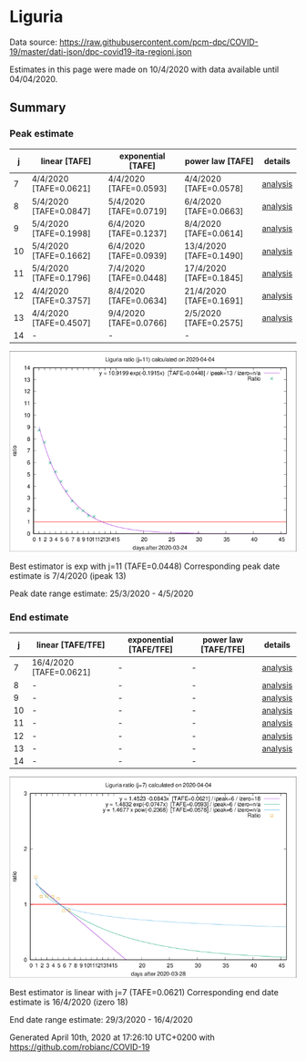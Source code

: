 # Liguria


Data source: https://raw.githubusercontent.com/pcm-dpc/COVID-19/master/dati-json/dpc-covid19-ita-regioni.json

Estimates in this page were made on 10/4/2020 with data available until 04/04/2020.


## Summary 

### Peak estimate 
|j|linear [TAFE]|exponential [TAFE]|power law [TAFE]|details|
|---|----|-----------|---------|-------|
|7|4/4/2020 [TAFE=0.0621]|4/4/2020 [TAFE=0.0593]|4/4/2020 [TAFE=0.0578]|[analysis](COVID-19_liguria_j7_2020-04-04.md)|
|8|5/4/2020 [TAFE=0.0847]|5/4/2020 [TAFE=0.0719]|6/4/2020 [TAFE=0.0663]|[analysis](COVID-19_liguria_j8_2020-04-04.md)|
|9|5/4/2020 [TAFE=0.1998]|6/4/2020 [TAFE=0.1237]|8/4/2020 [TAFE=0.0614]|[analysis](COVID-19_liguria_j9_2020-04-04.md)|
|10|5/4/2020 [TAFE=0.1662]|6/4/2020 [TAFE=0.0939]|13/4/2020 [TAFE=0.1490]|[analysis](COVID-19_liguria_j10_2020-04-04.md)|
|11|5/4/2020 [TAFE=0.1796]|7/4/2020 [TAFE=0.0448]|17/4/2020 [TAFE=0.1845]|[analysis](COVID-19_liguria_j11_2020-04-04.md)|
|12|4/4/2020 [TAFE=0.3757]|8/4/2020 [TAFE=0.0634]|21/4/2020 [TAFE=0.1691]|[analysis](COVID-19_liguria_j12_2020-04-04.md)|
|13|4/4/2020 [TAFE=0.4507]|9/4/2020 [TAFE=0.0766]|2/5/2020 [TAFE=0.2575]|[analysis](COVID-19_liguria_j13_2020-04-04.md)|
|14|-|-|-||

![best peak estimate](COVID-19_liguria_j11_2020-04-04.png)

Best estimator is exp with j=11 (TAFE=0.0448)
Corresponding peak date estimate is 7/4/2020 (ipeak 13)


Peak date range estimate: 25/3/2020 - 4/5/2020

### End estimate 
|j|linear [TAFE/TFE]|exponential [TAFE/TFE]|power law [TAFE/TFE]|details|
|---|----|-----------|---------|-------|
|7|16/4/2020 [TAFE=0.0621]|-|-|[analysis](COVID-19_liguria_j7_2020-04-04.md)|
|8|-|-|-|[analysis](COVID-19_liguria_j8_2020-04-04.md)|
|9|-|-|-|[analysis](COVID-19_liguria_j9_2020-04-04.md)|
|10|-|-|-|[analysis](COVID-19_liguria_j10_2020-04-04.md)|
|11|-|-|-|[analysis](COVID-19_liguria_j11_2020-04-04.md)|
|12|-|-|-|[analysis](COVID-19_liguria_j12_2020-04-04.md)|
|13|-|-|-|[analysis](COVID-19_liguria_j13_2020-04-04.md)|
|14|-|-|-||

![best zero estimate](COVID-19_liguria_j7_2020-04-04.png)

Best estimator is linear with j=7 (TAFE=0.0621)
Corresponding end date estimate is 16/4/2020 (izero 18)


End date range estimate: 29/3/2020 - 16/4/2020

Generated April 10th, 2020 at 17:26:10 UTC+0200 with https://github.com/robianc/COVID-19
